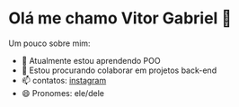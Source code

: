 # Olá me chamo Vitor Gabriel 👋

Um pouco sobre mim:

- 🌱 Atualmente estou aprendendo POO
- 👯 Estou procurando colaborar em projetos back-end
- 📫 contatos: [instagram](https://www.instagram.com/vitor_gabriel_hr/) 
- 😄 Pronomes: ele/dele
